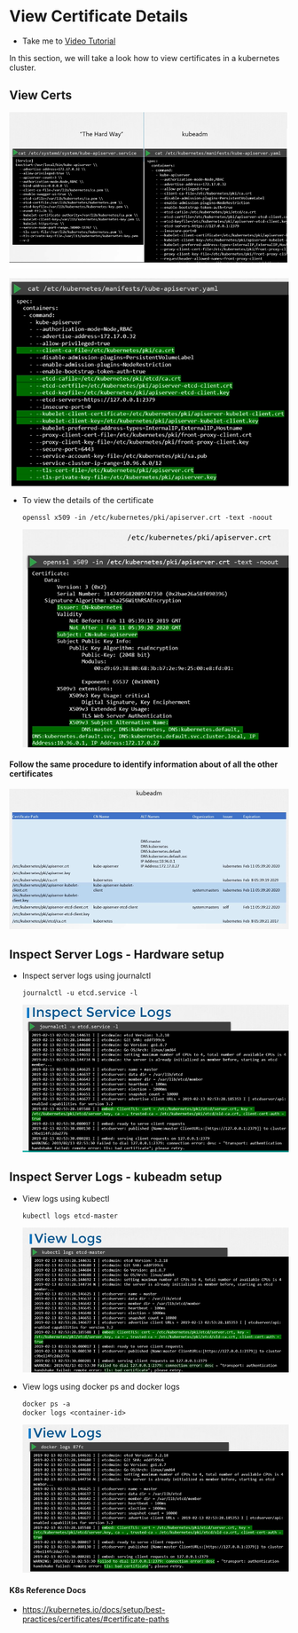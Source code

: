 # View Certificate Details

- Take me to [Video Tutorial](https://kodekloud.com/topic/view-certificate-details/)
  
In this section, we will take a look how to view certificates in a kubernetes cluster.

## View Certs

 ![hrd](../../images/hrd.PNG)

 ![hrd1](../../images/hrd1.PNG)

- To view the details of the certificate

   ```
   openssl x509 -in /etc/kubernetes/pki/apiserver.crt -text -noout
   ```

   ![hrd2](../../images/hrd2.PNG)

#### Follow the same procedure to identify information about of all the other certificates

   ![hrd3](../../images/hrd3.PNG)

## Inspect Server Logs - Hardware setup

- Inspect server logs using journalctl

  ```
  journalctl -u etcd.service -l
  ```
  
  ![hrd4](../../images/hrd4.PNG)
  
## Inspect Server Logs - kubeadm setup

- View logs using kubectl

  ```
  kubectl logs etcd-master
  ```

  ![hrd5](../../images/hrd5.PNG)
  
- View logs using docker ps and docker logs

  ```
  docker ps -a
  docker logs <container-id>
  ```

  ![hrd6](../../images/hrd6.PNG)
  
#### K8s Reference Docs

- <https://kubernetes.io/docs/setup/best-practices/certificates/#certificate-paths>
  